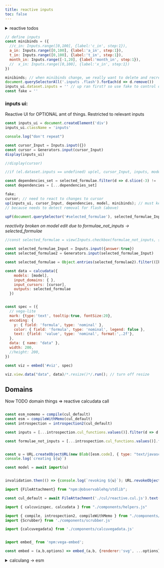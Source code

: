 ```yaml
---
title: reactive inputs
toc: false
---
```


<details><summary>reactive todos</summary>

- model default changes => change UI,
  - but only possible (w/o bombing user changes) if I track what user changed
  - state management? local storage?

```js
import {up, upF} from './components/reactive-inputs.js'
```

inputs, but move this to dependencies (see Layers)

first I need to add Outputs and 

how will `up()` process/pick up changes to dependencies?

</details>

```js
// define inputs
const minibinds = ({
  //c_in: Inputs.range([0,100], {label:'c_in', step:1}),
  a_in: Inputs.range([0,100], {label:'a_in', step:1}),
  t_in: Inputs.range([0,100], {label:'t_in', step:1}),
  month_in: Inputs.range([-1,20], {label:'month_in', step:1}),
  //  x_in: Inputs.range([0,100], {label:'x_in', step:1})
})
```

```js
minibinds; // when minibinds change, we really want to delete and recreate inputs
document.querySelectorAll('.inputs .flash').forEach(d => d.remove())
inputs_ui.dataset.inputs = '' // up ran first? so use fake to control order:
const fake = ''
```

### inputs ui:

Reactive UI for OPTIONAL amt of things. Restricted to relevant inputs

```js
const inputs_ui = document.createElement('div')
inputs_ui.className = 'inputs'
```

```js
console.log("don't repeat")

const cursor_Input = Inputs.input({})
const cursor = Generators.input(cursor_Input)
display(inputs_ui)
```

```js
//display(cursor)
```

```js
//if (el.dataset.inputs == undefined) up(el, cursor_Input, inputs, model, minibinds);
```

```js
const dependencies_set = selected_formulae.filter(d => d.slice(-3) != '_in').map(e => introspection.cul_input_map[`0_${e}`]).reduce((acc,val) => new Set([...val, ...acc]), new Set())
const dependencies = [...dependencies_set]
```

```js
fake;
cursor; // need to react to changes to cursor
up(inputs_ui, cursor_Input, dependencies, model, minibinds); // must keep minibinds sep. to pick up updates
// because needs to detect removal for flash (above)
```

<form id="selected_formulae"></form>

```js
upF(document.querySelector('#selected_formulae'), selected_formulae_Input, formulae_not_inputs);
```


*reactivity broken on model edit due to formulae_not_inputs -> selected_formulae*


```js
//const selected_formulae = view(Inputs.checkbox(formulae_not_inputs, {label: "formulae",  value: ["npv", "total_cf"]/*formulae_not_inputs*/}));

const selected_formulae_Input = Inputs.input({answer:true})
const selected_formulae2 = Generators.input(selected_formulae_Input)
```
```js
const selected_formulae = Object.entries(selected_formulae2).filter(([k,v]) => v).map(([k,v]) => k)
```

<div id="viz"></div>

```js
const data = calcudata({
    models: [model],
    input_domains: { },
    input_cursors: [cursor],
    outputs: selected_formulae
  })
```

```js

const spec = ({
  // vega-lite
  mark: {type:'text', tooltip:true, fontSize:20},
  encoding: {
    y: { field: 'formula', type: 'nominal' },
    color: { field: 'formula', type: 'nominal', legend: false },
    text: {field: 'value', type: 'nominal', format:',.2f'},
  },
  data: { name: "data" },
  width: 200,
  //height: 200,
})

const viz = embed('#viz', spec)

```


```js
viz.view.data("data", data)/*.resize()*/.run(); // turn off resize
```

## Domains

Now TODO domain things => reactive calcudata call




```js

const esm_nomemo = compile(cul_default)
const esm = compileWithMemo(cul_default)
const introspection = introspection2(cul_default)

const inputs = [...introspection.cul_functions.values()].filter(d => d.reason == 'input definition').map(d => d.name).sort()

const formulae_not_inputs = [...introspection.cul_functions.values()].filter(d => d.reason == 'definition' && inputs.indexOf(d.name+'_in') == -1).map(d => d.name)


const u = URL.createObjectURL(new Blob([esm.code], { type: "text/javascript" }))
console.log(`creating ${u}`)

const model = await import(u)


invalidation.then(() => {console.log(`revoking ${u}`); URL.revokeObjectURL(u)});
```


```js
import {FileAttachment} from "npm:@observablehq/stdlib";

const cul_default = await FileAttachment('./cul/reactive.cul.js').text()

import { calcuvizspec, calcudata } from "./components/helpers.js"

import { compile, introspection2, compileWithMemo } from "./components/mini-calculang.js"
import {Scrubber} from './components/scrubber.js'

import {calcuvegadata} from './components/calcuvegadata.js'


import embed_ from 'npm:vega-embed';

const embed = (a,b,options) => embed_(a,b, {renderer:'svg', ...options});
```
<details><summary>calculang -> esm</summary>

ESM output

```js
const esm_memo = view(Inputs.toggle({label:'include memo optimisation code?'}))
```

```js echo
esm_memo? esm.code : esm_nomemo.code
```

</details>